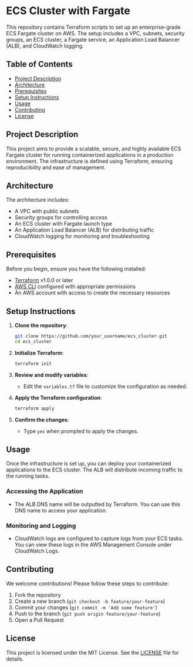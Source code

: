 # ECS Cluster with Fargate

This repository contains Terraform scripts to set up an enterprise-grade ECS Fargate cluster on AWS. The setup includes a VPC, subnets, security groups, an ECS cluster, a Fargate service, an Application Load Balancer (ALB), and CloudWatch logging.

## Table of Contents

- [Project Description](#project-description)
- [Architecture](#architecture)
- [Prerequisites](#prerequisites)
- [Setup Instructions](#setup-instructions)
- [Usage](#usage)
- [Contributing](#contributing)
- [License](#license)

## Project Description

This project aims to provide a scalable, secure, and highly available ECS Fargate cluster for running containerized applications in a production environment. The infrastructure is defined using Terraform, ensuring reproducibility and ease of management.

## Architecture

The architecture includes:
- A VPC with public subnets
- Security groups for controlling access
- An ECS cluster with Fargate launch type
- An Application Load Balancer (ALB) for distributing traffic
- CloudWatch logging for monitoring and troubleshooting

## Prerequisites

Before you begin, ensure you have the following installed:
- [Terraform](https://www.terraform.io/downloads.html) v1.0.0 or later
- [AWS CLI](https://aws.amazon.com/cli/) configured with appropriate permissions
- An AWS account with access to create the necessary resources

## Setup Instructions

1. **Clone the repository**:
   ```bash
   git clone https://github.com/your_username/ecs_cluster.git
   cd ecs_cluster
   ```

2. **Initialize Terraform**:
   ```bash
   terraform init
   ```

3. **Review and modify variables**:
   - Edit the `variables.tf` file to customize the configuration as needed.

4. **Apply the Terraform configuration**:
   ```bash
   terraform apply
   ```

5. **Confirm the changes**:
   - Type `yes` when prompted to apply the changes.

## Usage

Once the infrastructure is set up, you can deploy your containerized applications to the ECS cluster. The ALB will distribute incoming traffic to the running tasks.

### Accessing the Application

- The ALB DNS name will be outputted by Terraform. You can use this DNS name to access your application.

### Monitoring and Logging

- CloudWatch logs are configured to capture logs from your ECS tasks. You can view these logs in the AWS Management Console under CloudWatch Logs.

## Contributing

We welcome contributions! Please follow these steps to contribute:

1. Fork the repository
2. Create a new branch (`git checkout -b feature/your-feature`)
3. Commit your changes (`git commit -m 'Add some feature'`)
4. Push to the branch (`git push origin feature/your-feature`)
5. Open a Pull Request

## License

This project is licensed under the MIT License. See the [LICENSE](LICENSE) file for details.
